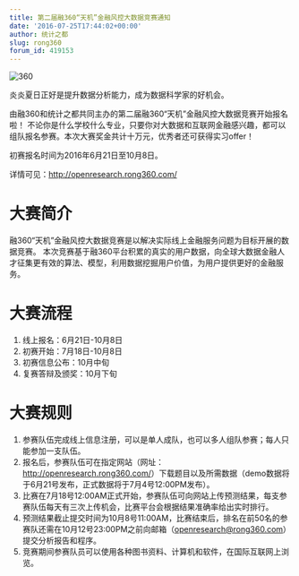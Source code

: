 ```yaml
---
title: 第二届融360“天机”金融风控大数据竞赛通知
date: '2016-07-25T17:44:02+00:00'
author: 统计之都
slug: rong360
forum_id: 419153
---
```


![360](https://uploads.cosx.org/2016/07/360.png)

炎炎夏日正好是提升数据分析能力，成为数据科学家的好机会。

由融360和统计之都共同主办的第二届融360“天机”金融风控大数据竞赛开始报名啦！
不论你是什么学校什么专业，只要你对大数据和互联网金融感兴趣，都可以组队报名参赛。本次大赛奖金共计十万元，优秀者还可获得实习offer！

初赛报名时间为2016年6月21日至10月8日。

详情可见：<http://openresearch.rong360.com/>
<!--more-->

# 大赛简介

融360“天机”金融风控大数据竞赛是以解决实际线上金融服务问题为目标开展的数据竞赛。
本次竞赛基于融360平台积累的真实的用户数据，向全球大数据金融人才征集更有效的算法、模型，利用数据挖掘用户价值，为用户提供更好的金融服务。

# 大赛流程

1. 线上报名：6月21日-10月8日
1. 初赛开始：7月18日-10月8日
1. 初赛信息公布：10月中旬
1. 复赛答辩及颁奖：10月下旬

# 大赛规则 

1. 参赛队伍完成线上信息注册，可以是单人成队，也可以多人组队参赛；每人只能参加一支队伍。
1. 报名后，参赛队伍可在指定网站（网址：<http://openresearch.rong360.com/>）下载题目以及所需数据（demo数据将于6月21号发布，正式数据将于7月4号12:00PM发布）。
1. 比赛在7月18号12:00AM正式开始，参赛队伍可向网站上传预测结果，每支参赛队伍每天有三次上传机会，比赛平台会根据结果准确率给出实时排行。
1. 预测结果截止提交时间为10月8号11:00AM，比赛结束后，排名在前50名的参赛队还需在10月12号23:00PM之前向邮箱（openresearch@rong360.com）提交分析报告和程序。
1. 竞赛期间参赛队员可以使用各种图书资料、计算机和软件，在国际互联网上浏览。
